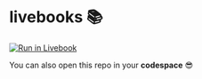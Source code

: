# livebooks 📚

[![Run in Livebook](https://livebook.dev/badge/v1/blue.svg)](https://livebook.dev/run?url=https%3A%2F%2Fgithub.com%2Fchitacan%2Flivebooks%2Fblob%2Fmaster%2Findex.livemd)

You can also open this repo in your **codespace** 😎
